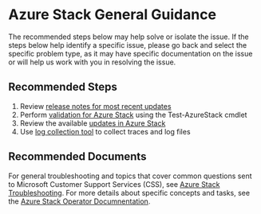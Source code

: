<properties
    pageTitle="Azure Stack General Guidance"
    description="Azure Stack General Guidance"
    service="microsoft.azurestack"
    resource="azurestack"
    authors="alexsmithMSFT, v-miegge"
    ms.author="alexsmit"
    displayOrder=""
    selfHelpType="generic"
    supportTopicIds="32629177"
    resourceTags=""
    productPesIds="16226"
    cloudEnvironments="public"
    articleId="azurestack-general-guidance"
/>

# Azure Stack General Guidance

The recommended steps below may help solve or isolate the issue. If the steps below help identify a specific issue, please go back and select the specific problem type, as it may have specific documentation on the issue or will help us work with you in resolving the issue. 

## **Recommended Steps**

1. Review [release notes for most recent updates](https://docs.microsoft.com/azure/azure-stack/azure-stack-servicing-policy#update-package-release-cadence)
1. Perform [validation for Azure Stack](https://docs.microsoft.com/azure/azure-stack/azure-stack-diagnostic-test) using the Test-AzureStack cmdlet
1. Review the available [updates in Azure Stack](https://docs.microsoft.com/azure/azure-stack/azure-stack-updates) 
1. Use [log collection tool](https://docs.microsoft.com/azure/azure-stack/azure-stack-diagnostics) to collect traces and log files

## **Recommended Documents**

For general troubleshooting and topics that cover common questions sent to Microsoft Customer Support Services (CSS), see [Azure Stack Troubleshooting](https://aka.ms/azstroubleshooting). For more details about specific concepts and tasks, see the [Azure Stack Operator Documnentation](https://docs.microsoft.com/azure-stack/operator).

